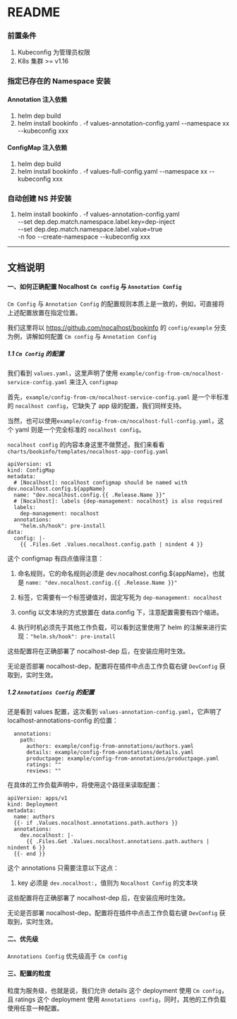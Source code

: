 # README

### 前置条件

1. Kubeconfig 为管理员权限
2. K8s 集群 >= v1.16

### 指定已存在的 Namespace 安装

#### Annotation 注入依赖

1. helm dep build
2. helm install bookinfo . -f values-annotation-config.yaml --namespace xx --kubeconfig xxx

#### ConfigMap 注入依赖

1. helm dep build
2. helm install bookinfo . -f values-full-config.yaml --namespace xx --kubeconfig xxx

### 自动创建 NS 并安装

1. helm install bookinfo . -f values-annotation-config.yaml \
  --set dep.dep.match.namespace.label.key=dep-inject \
  --set dep.dep.match.namespace.label.value=true \
  -n foo --create-namespace --kubeconfig xxx


******

## 文档说明

#### 一、如何正确配置 Nocalhost `Cm config` 与 `Annotation Config`

`Cm Config`  与 `Annotation Config` 的配置规则本质上是一致的，例如，可直接将上述配置放置在指定位置。



我们这里将以 https://github.com/nocalhost/bookinfo 的 `config/example` 分支为例，讲解如何配置 `Cm config` 与 `Annotation Config`



##### 1.1 `Cm Config` 的配置

我们看到  `values.yaml`，这里声明了使用 `example/config-from-cm/nocalhost-service-config.yaml` 来注入 `configmap`



首先，`example/config-from-cm/nocalhost-service-config.yaml`  是一个半标准的 `nocalhost config`，它缺失了 app 级的配置，我们同样支持。



当然，也可以使用`example/config-from-cm/nocalhost-full-config.yaml`，这个 yaml 则是一个完全标准的 `nocalhost config`。



`nocalhost config` 的内容本身这里不做赘述，我们来看看`charts/bookinfo/templates/nocalhost-app-config.yaml`

```
apiVersion: v1
kind: ConfigMap
metadata:
  # [Nocalhost]: nocalhost configmap should be named with dev.nocalhost.config.${appName}
  name: "dev.nocalhost.config.{{ .Release.Name }}"
  # [Nocalhost]: labels {dep-management: nocalhost} is also required
  labels:
    dep-management: nocalhost
  annotations:
    "helm.sh/hook": pre-install
data:
  config: |-
    {{ .Files.Get .Values.nocalhost.config.path | nindent 4 }}
```



这个 configmap 有四点值得注意：



1. 命名规则，它的命名规则必须是 dev.nocalhost.config.${appName}，也就是 `name: "dev.nocalhost.config.{{ .Release.Name }}"`

2. 标签，它需要有一个标签键值对，固定写死为 `dep-management: nocalhost`
3. config 以文本块的方式放置在 data.config 下，注意配置需要有四个缩进。
4. 执行时机必须先于其他工作负载，可以看到这里使用了 helm 的注解来进行实现：`"helm.sh/hook": pre-install`



这些配置将在正确部署了 nocalhost-dep 后，在安装应用时生效。

无论是否部署 nocalhost-dep，配置将在插件中点击工作负载右键 `DevConfig` 获取到，实时生效。



##### 1.2 `Annotations Config` 的配置

还是看到 values 配置，这次看到 `values-annotation-config.yaml`，它声明了 localhost-annotations-config 的位置：

```
  annotations:
    path:
      authors: example/config-from-annotations/authors.yaml
      details: example/config-from-annotations/details.yaml
      productpage: example/config-from-annotations/productpage.yaml
      ratings: ""
      reviews: ""
```



在具体的工作负载声明中，将使用这个路径来读取配置：

```
apiVersion: apps/v1
kind: Deployment
metadata:
  name: authors
  {{- if .Values.nocalhost.annotations.path.authors }}
  annotations:
    dev.nocalhost: |-
      {{ .Files.Get .Values.nocalhost.annotations.path.authors | nindent 6 }}
  {{- end }}
```



这个 annotations 只需要注意以下这点：

1. key 必须是 `dev.nocalhost:`，值则为 `Nocalhost Config` 的文本块



这些配置将在正确部署了 nocalhost-dep 后，在安装应用时生效。

无论是否部署 nocalhost-dep，配置将在插件中点击工作负载右键 `DevConfig` 获取到，实时生效。



#### 二、优先级

`Annotations Config` 优先级高于 `Cm config`



#### 三、配置的粒度

粒度为服务级，也就是说，我们允许 details 这个 deployment 使用 `Cm config`，且 ratings 这个 deployment 使用 `Annotations config`，同时，其他的工作负载使用任意一种配置。

